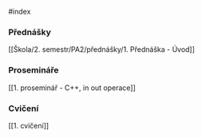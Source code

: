#index 
### Přednášky
[[Škola/2. semestr/PA2/přednášky/1. Přednáška - Úvod]]

### Prosemináře
[[1. proseminář - C++,  in out operace]]

### Cvičení
[[1. cvičení]]
